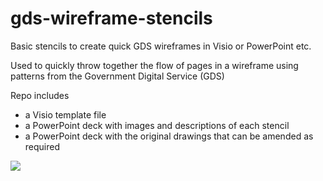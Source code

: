 # gds-wireframe-stencils

Basic stencils to create quick GDS wireframes in Visio or PowerPoint etc.

Used to quickly throw together the flow of pages in a wireframe using patterns from the Government Digital Service (GDS)

Repo includes 
- a Visio template file 
- a PowerPoint deck with images and descriptions of each stencil
- a PowerPoint deck with the original drawings that can be amended as required

<img src="../../blob/master/Visio%20Basic%20Example.png">
